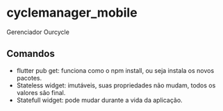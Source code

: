 # cyclemanager_mobile

Gerenciador Ourcycle

## Comandos

- flutter pub get: funciona como o npm install, ou seja instala os novos pacotes.
- Stateless widget: imutáveis, suas propriedades não mudam, todos os valores são final.
- Statefull widget: pode mudar durante a vida da aplicação.

